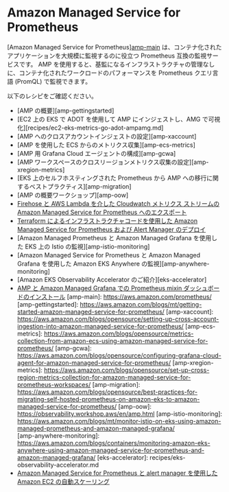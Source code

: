 # Amazon Managed Service for Prometheus

[Amazon Managed Service for Prometheus][amp-main](AMP) は、コンテナ化されたアプリケーションを大規模に監視するのに役立つ Prometheus 互換の監視サービスです。
AMP を使用すると、基監になるインフラストラクチャの管理なしに、コンテナ化されたワークロードのパフォーマンスを Prometheus クエリ言語 (PromQL) で監視できます。

以下のレシピをご確認ください。

- [AMP の概要][amp-gettingstarted]
- [EC2 上の EKS で ADOT を使用して AMP にインジェストし、AMG で可視化][recipes/ec2-eks-metrics-go-adot-ampamg.md]
- [AMP へのクロスアカウントインジェストの設定][amp-xaccount]
- [AMP を使用した ECS からのメトリクス収集][amp-ecs-metrics]
- [AMP 用 Grafana Cloud エージェントの構成][amp-gcwa]
- [AMP ワークスペースのクロスリージョンメトリクス収集の設定][amp-xregion-metrics]
- [EKS 上のセルフホスティングされた Prometheus から AMP への移行に関するベストプラクティス][amp-migration]
- [AMP の概要ワークショップ][amp-oow]
- [Firehose と AWS Lambda を介した Cloudwatch メトリクス ストリームの Amazon Managed Service for Prometheus へのエクスポート](recipes/lambda-cw-metrics-go-amp.md)
- [Terraform によるインフラストラクチャコードを使用した Amazon Managed Service for Prometheus および Alert Manager のデプロイ](recipes/amp-alertmanager-terraform.md)
- [Amazon Managed Prometheus と Amazon Managed Grafana を使用した EKS 上の Istio の監視][amp-istio-monitoring]
- [Amazon Managed Service for Prometheus と Amazon Managed Grafana を使用した Amazon EKS Anywhere の監視][amp-anywhere-monitoring]
- [Amazon EKS Observability Accelerator のご紹介][eks-accelerator]
- [AMP と Amazon Managed Grafana での Prometheus mixin ダッシュボードのインストール](recipes/amp-mixin-dashboards.md)
[amp-main]: https://aws.amazon.com/prometheus/
[amp-gettingstarted]: https://aws.amazon.com/blogs/mt/getting-started-amazon-managed-service-for-prometheus/
[amp-xaccount]: https://aws.amazon.com/blogs/opensource/setting-up-cross-account-ingestion-into-amazon-managed-service-for-prometheus/
[amp-ecs-metrics]: https://aws.amazon.com/blogs/opensource/metrics-collection-from-amazon-ecs-using-amazon-managed-service-for-prometheus/
[amp-gcwa]: https://aws.amazon.com/blogs/opensource/configuring-grafana-cloud-agent-for-amazon-managed-service-for-prometheus/ 
[amp-xregion-metrics]: https://aws.amazon.com/blogs/opensource/set-up-cross-region-metrics-collection-for-amazon-managed-service-for-prometheus-workspaces/
[amp-migration]: https://aws.amazon.com/blogs/opensource/best-practices-for-migrating-self-hosted-prometheus-on-amazon-eks-to-amazon-managed-service-for-prometheus/
[amp-oow]: https://observability.workshop.aws/en/amp.html
[amp-istio-monitoring]: https://aws.amazon.com/blogs/mt/monitor-istio-on-eks-using-amazon-managed-prometheus-and-amazon-managed-grafana/  
[amp-anywhere-monitoring]: https://aws.amazon.com/blogs/containers/monitoring-amazon-eks-anywhere-using-amazon-managed-service-for-prometheus-and-amazon-managed-grafana/
[eks-accelerator]: recipes/eks-observability-accelerator.md
- [Amazon Managed Service for Prometheus と alert manager を使用した Amazon EC2 の自動スケーリング](recipes/as-ec2-using-amp-and-alertmanager.md)
